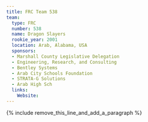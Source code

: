 ```yaml
---
title: FRC Team 538
team:
  type: FRC
  number: 538
  name: Dragon Slayers
  rookie_year: 2001
  location: Arab, Alabama, USA
  sponsors:
  - Marshall County Legislative Delegation
  - Engineering, Research, and Consulting
  - Bentley Systems
  - Arab City Schools Foundation
  - STRATA-G Solutions
  - Arab High Sch
  links:
    Website:
---
```


{% include remove_this_line_and_add_a_paragraph %}